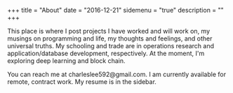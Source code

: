 +++
title = "About"
date = "2016-12-21"
sidemenu = "true"
description = ""
+++

This place is where I post projects I have worked and will work on, my musings on programming and life, my thoughts and feelings, and other universal truths. My schooling and trade are in operations research and application/database development, respectively. At the moment, I'm exploring deep learning and block chain.

You can reach me at charleslee592<span style="display:none">foo</span>@gmail.com. I am currently available for remote, contract work. My resume is in the sidebar.